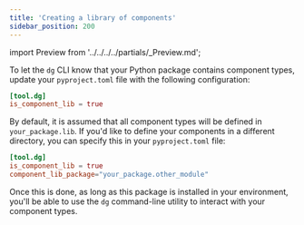 ```yaml
---
title: 'Creating a library of components'
sidebar_position: 200
---
```


import Preview from '../../../../partials/\_Preview.md';

<Preview />

To let the `dg` CLI know that your Python package contains component types, update your `pyproject.toml` file with the following configuration:

```toml
[tool.dg]
is_component_lib = true
```

By default, it is assumed that all component types will be defined in `your_package.lib`. If you'd like to define your components in a different directory, you can specify this in your `pyproject.toml` file:

```toml
[tool.dg]
is_component_lib = true
component_lib_package="your_package.other_module"
```

Once this is done, as long as this package is installed in your environment, you'll be able to use the `dg` command-line utility to interact with your component types.